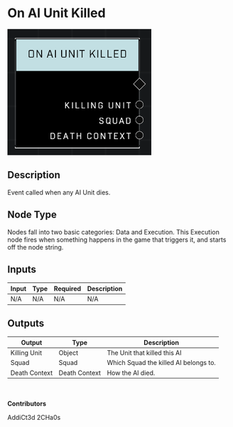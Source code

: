 # On AI Unit Killed
![](../../../.gitbook/assets/on-ai-unit-killed.png)

## Description
Event called when any AI Unit dies.

## Node Type
Nodes fall into two basic categories: Data and Execution. This Execution node fires when something happens in the game that triggers it, and starts off the node string.

## Inputs
| Input | Type | Required | Description |
|------------------|------------------|----------|--------------------------------------------------------------|
| N/A | N/A | N/A | N/A |

## Outputs
| Output | Type | Description |
|------------------|------------------|--------------------------------------------------------------|
| Killing Unit | Object | The Unit that killed this AI |
| Squad | Squad | Which Squad the killed AI belongs to. |
| Death Context | Death Context | How the AI died. |

\
\
**Contributors**

AddiCt3d 2CHa0s
